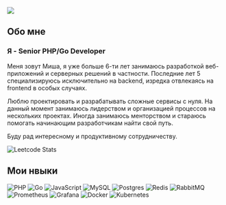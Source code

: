 <img src="https://user-images.githubusercontent.com/74038190/241765440-80728820-e06b-4f96-9c9e-9df46f0cc0a5.gif" />

## Обо мне

<h3>Я - <b>Senior PHP/Go Developer</b></h3>

Меня зовут Миша, я уже больше 6-ти лет занимаюсь разработкой веб-приложений и серверных решений в частности. Последние лет 5 специализируюсь исключительно на backend, изредка отвлекаясь на frontend в особых случаях.

Люблю проектировать и разрабатывать сложные сервисы с нуля. На данный момент занимаюсь лидерством и организацией процессов на нескольких проектах. Иногда занимаюсь менторством и стараюсь помогать начинающим разработчикам найти свой путь.

Буду рад интересному и продуктивному сотрудничеству.

![Leetcode Stats](https://leetcard.jacoblin.cool/JacobLinCool)

## Мои нвыки 

![PHP](https://img.shields.io/badge/php-%23777BB4.svg?style=for-the-badge&logo=php&logoColor=white) ![Go](https://img.shields.io/badge/go-%2300ADD8.svg?style=for-the-badge&logo=go&logoColor=white) ![JavaScript](https://img.shields.io/badge/javascript-%23323330.svg?style=for-the-badge&logo=javascript&logoColor=%23F7DF1E) ![MySQL](https://img.shields.io/badge/mysql-%2300f.svg?style=for-the-badge&logo=mysql&logoColor=white) ![Postgres](https://img.shields.io/badge/postgres-%23316192.svg?style=for-the-badge&logo=postgresql&logoColor=white) ![Redis](https://img.shields.io/badge/redis-%23DD0031.svg?style=for-the-badge&logo=redis&logoColor=white) ![RabbitMQ](https://img.shields.io/badge/Rabbitmq-FF6600?style=for-the-badge&logo=rabbitmq&logoColor=white) ![Prometheus](https://img.shields.io/badge/Prometheus-E6522C?style=for-the-badge&logo=Prometheus&logoColor=white) ![Grafana](https://img.shields.io/badge/grafana-%23F46800.svg?style=for-the-badge&logo=grafana&logoColor=white) ![Docker](https://img.shields.io/badge/docker-%230db7ed.svg?style=for-the-badge&logo=docker&logoColor=white) ![Kubernetes](https://img.shields.io/badge/kubernetes-%23326ce5.svg?style=for-the-badge&logo=kubernetes&logoColor=white)
